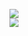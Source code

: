 [![](https://img.shields.io/badge/Made%20With-Github%20Spray-lightgrey.svg?style=for-the-badge&logo=github)](https://github.com/Annihil/github-spray#24018)  
[![](https://i.imgur.com/2DrTn0Z.gif)](https://github.com/Annihil/github-spray)